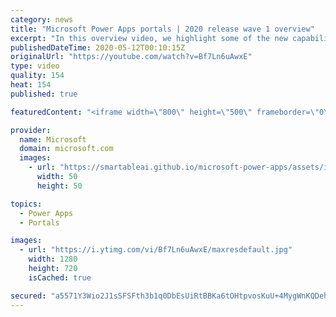 ```yaml
---
category: news
title: "Microsoft Power Apps portals | 2020 release wave 1 overview"
excerpt: "In this overview video, we highlight some of the new capabilities included in the latest update to Microsoft Power Apps portals.     Here are the capabilities covered:   •    Power BI integration, so you can quickly add Power BI reports, tables, and dashboards to your portals without coding.  •    Themes"
publishedDateTime: 2020-05-12T00:10:15Z
originalUrl: "https://youtube.com/watch?v=Bf7Ln6uAwxE"
type: video
quality: 154
heat: 154
published: true

featuredContent: "<iframe width=\"800\" height=\"500\" frameborder=\"0\" src=\"https://www.youtube.com/embed/Bf7Ln6uAwxE\" allow=\"accelerometer; autoplay; encrypted-media; gyroscope; picture-in-picture\" allowfullscreen></iframe>"

provider:
  name: Microsoft
  domain: microsoft.com
  images:
    - url: "https://smartableai.github.io/microsoft-power-apps/assets/images/organizations/microsoft.com-50x50.jpg"
      width: 50
      height: 50

topics:
  - Power Apps
  - Portals

images:
  - url: "https://i.ytimg.com/vi/Bf7Ln6uAwxE/maxresdefault.jpg"
    width: 1280
    height: 720
    isCached: true

secured: "a5571Y3Wio2J1sSFSFth3b1q0DbEsUiRtBBKa6tOHtpvosKuU+4MygWnKQDehFSm+1DStefh2vVy5vuNcmu2jlXSOVG7bmNl9ayrFQG+XALpS9WajoZiAHl9jMNGa8iu4gef9eE+17/d0ArwME5otPAXhj+UlKOt/8Acsai4f19z+wB/BpRWvzmK4s8+8MzDO46YlehMhOdBiLR7vFqOVfhzHMUSSWgOrXnsKqcv7FX77m5ZvwqqH5tD/cfoFgUatI7OGAJpwwZnPsyHchRjodDODqgBJArlcvah+MaTX+nPdAAZEJBUD4BmEvIx+6aULCWMGd7cxVQxaCzPbux5S5EsLxeO49otZrv3WwjEDgLl56brJgzugXEhtXCaOxzKCYB4EhAFuijpo/0cdSpKo7Y5gZmKDjKYWTlnuc4/fjhl8qW7aJ2gP/Nipq41L3q3;W/iRSGfFx2+6qBV/4YX7ig=="
---
```


